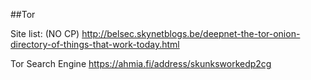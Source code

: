 ##Tor








Site list: (NO CP)
http://belsec.skynetblogs.be/deepnet-the-tor-onion-directory-of-things-that-work-today.html


Tor Search Engine
https://ahmia.fi/address/skunksworkedp2cg